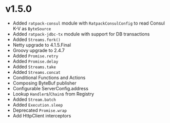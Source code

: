 <!--
This file contains the in progress release notes during the cycle.
It should not be considered the final announcement for any release at any time.
-->

# v1.5.0
* Added `ratpack-consul` module with `RatpackConsulConfig` to read Consul K-V as `ByteSource`
* Added `ratpack-jdbc-tx` module with support for DB transactions
* Added `Streams.fork()`
* Netty upgrade to 4.1.5.Final
* Groovy upgrade to 2.4.7
* Added `Promise.retry`
* Added `Promise.delay`
* Added `Streams.take`
* Added `Streams.concat`
* Conditional Functions and Actions
* Composing ByteBuf publisher
* Configurable ServerConfig.address
* Lookup `Handler`s/`Chain`s from Registry
* Added `Stream.batch`
* Added `Execution.sleep`
* Deprecated `Promise.wrap`
* Add HttpClient interceptors
